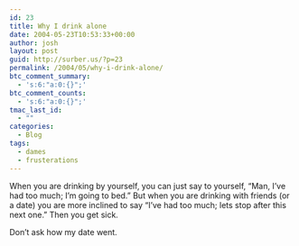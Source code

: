 ```yaml
---
id: 23
title: Why I drink alone
date: 2004-05-23T10:53:33+00:00
author: josh
layout: post
guid: http://surber.us/?p=23
permalink: /2004/05/why-i-drink-alone/
btc_comment_summary:
  - 's:6:"a:0:{}";'
btc_comment_counts:
  - 's:6:"a:0:{}";'
tmac_last_id:
  - ""
categories:
  - Blog
tags:
  - dames
  - frusterations
---
```

When you are drinking by yourself, you can just say to yourself, “Man, I’ve had too much; I’m going to bed.” But when you are drinking with friends (or a date) you are more inclined to say “I’ve had too much; lets stop after this next one.” Then you get sick.

Don&#8217;t ask how my date went.